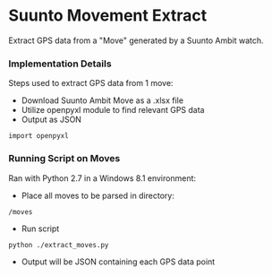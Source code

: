 # Suunto Movement Extract

Extract GPS data from a "Move" generated by a Suunto Ambit watch.

### Implementation Details
Steps used to extract GPS data from 1 move:
- Download Suunto Ambit Move as a .xlsx file
- Utilize openpyxl module to find relevant GPS data
- Output as JSON
```
import openpyxl
```

### Running Script on Moves
Ran with Python 2.7 in a Windows 8.1 environment:
- Place all moves to be parsed in directory:
```
/moves
```
- Run script
```
python ./extract_moves.py
```
- Output will be JSON containing each GPS data point
